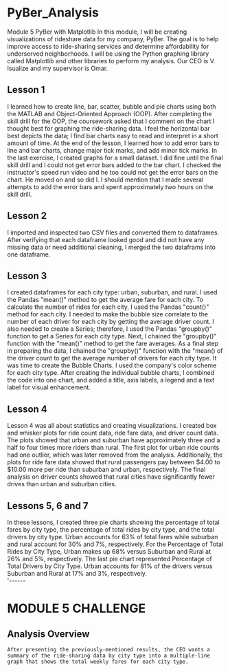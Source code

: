 # PyBer_Analysis
Module 5 PyBer with Matplotlib
In this module, I will be creating visualizations of rideshare data for my company, PyBer.  The goal is to help improve access to ride-sharing services and determine affordability for underserved neighborhoods.  I will be using the Python graphing library called Matplotlib and other libraries to perform my analysis.  Our CEO is V. Isualize and my supervisor is Omar.  
## Lesson 1
I learned how to create line, bar, scatter, bubble and pie charts using both the MATLAB and Object-Oriented Approach (OOP).  After completing the skill drill for the OOP, the coursework asked that I comment on the chart I thought best for graphing the ride-sharing data.  I feel the horizontal bar best depicts the data; I find bar charts easy to read and interpret in a short amount of time.  At the end of the lesson, I learned how to add error bars to line and bar charts, change major tick marks, and add minor tick marks.  In the last exercise, I created graphs for a small dataset.  I did fine until the final skill drill and I could not get error bars added to the bar chart.  I checked the instructor's speed run video and he too could not get the error bars on the chart.  He moved on and so did I.  I should mention that I made several attempts to add the error bars and spent approximately two hours on the skill drill.  
## Lesson 2
I imported and inspected two CSV files and converted them to dataframes.  After verifying that each dataframe looked good and did not have any missing data or need additional cleaning, I merged the two dataframs into one dataframe.  
## Lesson 3
I created dataframes for each city type:  urban, suburban, and rural.  I used the Pandas "mean()" method to get the average fare for each city.  To calculate the number of rides for each city, I used the Pandas "count()" method for each city.  I needed to make the bubble size correlate to the number of each driver for each city by getting the average driver count.  I also needed to create a Series; therefore, I used the Pandas "groupby()" function to get a Series for each city type. Next, I chained the "groupby()" function with the "mean()" method to get the fare averages.   As a final step in preparing the data, I chained the "groupby()" function with the "mean() of the driver count to get the average number of drivers for each city type.  It was time to create the Bubble Charts.  I used the company's color scheme for each city type.  After creating the individual bubble charts, I combined the code into one chart, and added a title, axis labels, a legend and a text label for visual enhancement.  
## Lesson 4
Lesson 4 was all about statistics and creating visualizations.  I created box and whisker plots for ride count data, ride fare data, and driver count data.  The plots showed that urban and suburban have approximately three and a half to four times more riders than rural.  The first plot for urban ride counts had one outlier, which was later removed from the analysis.  Additionally, the plots for ride fare data showed that rural passengers pay between $4.00 to $10.00 more per ride than suburban and urban, respectively.  The final analysis on driver counts showed that rural cities have significantly fewer drives than urban and suburban cities.  
## Lessons 5, 6 and 7
In these lessons, I created three pie charts showing the percentage of total fares by city type, the percentage of total rides by city type, and the total drivers by city type.  Urban accounts for 63% of total fares while suburban and rural account for 30% and 7%, respectively.  For the Percentage of Total Rides by City Type, Urban makes up 68% versus Suburban and Rural at 26% and 5%, respectively.  The last pie chart represented Percentage of Total Drivers by City Type.  Urban accounts for 81% of the drivers versus Suburban and Rural at 17% and 3%, respectively.  
'------
# **MODULE 5 CHALLENGE**
##  **Analysis Overview**
    After presenting the previously-mentioned results, the CEO wants a summary of the ride-sharing data by city type into a multiple-line graph that shows the total weekly fares for each city type.  
    
